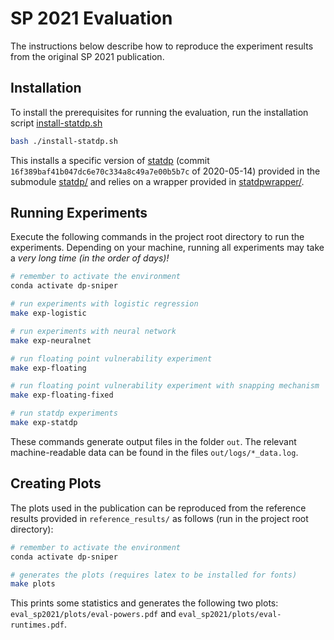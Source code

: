 # SP 2021 Evaluation

The instructions below describe how to reproduce the experiment results from the original SP 2021 publication.

## Installation

To install the prerequisites for running the evaluation, run the installation
script [install-statdp.sh](/install-statdp.sh)

```bash
bash ./install-statdp.sh
```

This installs a specific version of [statdp](https://github.com/cmla-psu/statdp)
(commit `16f389baf41b047dc6e70c334a8c49a7e00b5b7c` of 2020-05-14) provided in
the submodule [statdp/](https://github.com/eth-sri/statdp) and relies on a
wrapper provided in [statdpwrapper/](statdpwrapper).

## Running Experiments

Execute the following commands in the project root directory to run the
experiments. Depending on your machine, running all experiments may take a _very
long time (in the order of days)!_

```bash
# remember to activate the environment
conda activate dp-sniper

# run experiments with logistic regression
make exp-logistic

# run experiments with neural network
make exp-neuralnet

# run floating point vulnerability experiment
make exp-floating

# run floating point vulnerability experiment with snapping mechanism
make exp-floating-fixed

# run statdp experiments
make exp-statdp
```

These commands generate output files in the folder `out`. The relevant machine-readable data can be found in the files `out/logs/*_data.log`.

## Creating Plots

The plots used in the publication can be reproduced from the reference results provided in `reference_results/` as follows (run in the project root directory):

```bash
# remember to activate the environment
conda activate dp-sniper

# generates the plots (requires latex to be installed for fonts)
make plots
```

This prints some statistics and generates the following two plots: `eval_sp2021/plots/eval-powers.pdf` and `eval_sp2021/plots/eval-runtimes.pdf`.

